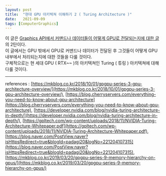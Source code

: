 ```yaml
---
layout: post
title:  "현대 GPU 아키텍쳐 이해하기 2 ( Turing Architecture )"
date:   2021-09-09
tags: [ComputerGraphics]
---
```


이 글은 [Graphics API에서 커맨드나 데이터들이 어떻게 GPU로 전달되는지에 대한 글](https://sungjjinkang.github.io/gpu_architecture)의 2탄이다.        
이 글에서는 GPU 밖에서 GPU로 커맨드나 데이터가 전달된 후 그것들이 어떻게 GPU 내부에서 처리되는지에 대한 것들을 다룰 것이다.              
구체적으로는 현 세대 GPU ( RTX~~ )의 아키텍쳐인 Turing ( 튜링 ) 아키텍쳐에 대해 다룰 것이다.        




---------------------------------

references : [https://mkblog.co.kr/2018/10/01/gpgpu-series-3-gpu-architecture-overview/](https://mkblog.co.kr/2018/10/01/gpgpu-series-3-gpu-architecture-overview/),  [https://blog.cherryservers.com/everything-you-need-to-know-about-gpu-architecture](https://blog.cherryservers.com/everything-you-need-to-know-about-gpu-architecture), [https://developer.nvidia.com/blog/nvidia-turing-architecture-in-depth/](https://developer.nvidia.com/blog/nvidia-turing-architecture-in-depth/), [https://gpltech.com/wp-content/uploads/2018/11/NVIDIA-Turing-Architecture-Whitepaper.pdf](https://gpltech.com/wp-content/uploads/2018/11/NVIDIA-Turing-Architecture-Whitepaper.pdf), [https://blog.naver.com/PostView.naver?isHttpsRedirect=true&blogId=padagi20&logNo=221204107315](https://blog.naver.com/PostView.naver?isHttpsRedirect=true&blogId=padagi20&logNo=221204107315), [https://mkblog.co.kr/2019/03/20/gpgpu-series-9-memory-hierarchy-on-gpus/](https://mkblog.co.kr/2019/03/20/gpgpu-series-9-memory-hierarchy-on-gpus/)